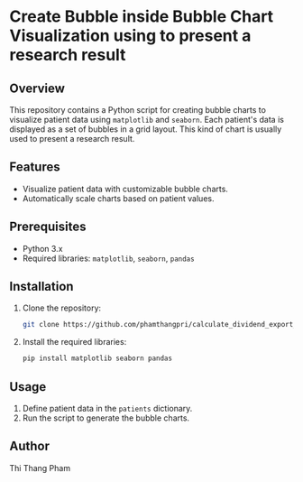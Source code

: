 # Create Bubble inside Bubble Chart Visualization using to present a research result

## Overview

This repository contains a Python script for creating bubble charts to visualize patient data using `matplotlib` and `seaborn`. Each patient's data is displayed as a set of bubbles in a grid layout. This kind of chart is usually used to present a research result.

## Features

- Visualize patient data with customizable bubble charts.
- Automatically scale charts based on patient values.

## Prerequisites

- Python 3.x
- Required libraries: `matplotlib`, `seaborn`, `pandas`

## Installation

1. Clone the repository:
    ```sh
    git clone https://github.com/phamthangpri/calculate_dividend_export_xml_with_SQL.git
    ```
2. Install the required libraries:
    ```sh
    pip install matplotlib seaborn pandas
    ```

## Usage

1. Define patient data in the `patients` dictionary.
2. Run the script to generate the bubble charts.

## Author

Thi Thang Pham

